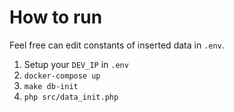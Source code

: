 # How to run

Feel free can edit constants of inserted data in `.env`.

1. Setup your `DEV_IP` in `.env`
1. `docker-compose up`
2. `make db-init`
3. `php src/data_init.php`

